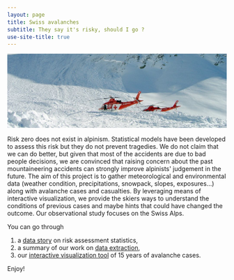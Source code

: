 ```yaml
---
layout: page
title: Swiss avalanches
subtitle: They say it's risky, should I go ?
use-site-title: true
---
```


<img src="img/avalanche_helicopter.jpg" alt="avalanche picture" class="welcome-img"/>

Risk zero does not exist in alpinism. Statistical models have been developed to assess this risk but they do not prevent tragedies. We do not claim that we can do better, but given that most of the accidents are due to bad people decisions, we are convinced that raising concern about the past mountaineering accidents can strongly improve alpinists' judgement in the future. The aim of this project is to gather meteorological and environmental data (weather condition, precipitations, snowpack, slopes, exposures...) along with avalanche cases and casualties. By leveraging means of interactive visualization, we provide the skiers ways to understand the conditions of previous cases and maybe hints that could have changed the outcome. Our observational study focuses on the Swiss Alps.

You can go through

1. a [data story](datastory) on risk assessment statistics,
2. a summary of our work on [data extraction](extraction),
3. our [interactive visualization tool](explore) of 15 years of avalanche cases.

Enjoy!
